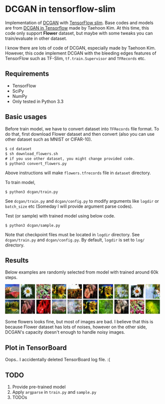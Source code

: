 # DCGAN in tensorflow-slim

Implementation of [DCGAN](https://arxiv.org/abs/1511.06434) with [TensorFlow slim](https://github.com/tensorflow/tensorflow/tree/master/tensorflow/contrib/slim). Base codes and models are from [DCGAN in Tensorflow](https://github.com/carpedm20/DCGAN-tensorflow) made by Taehoon Kim.
At this time, this code only support **Flower** dataset, but maybe with some tweaks you can train/evaluate in other dataset.

I know there are lots of code of DCGAN, especially made by Taehoon Kim. However, this code implement DCGAN with the bleeding edges features of TensorFlow such as TF-Slim, `tf.train.Supervisor` and `TFRecords` etc.

## Requirements

- TensorFlow
- SciPy
- NumPy
- Only tested in Python 3.3

## Basic usages
Before train model, we have to convert dataset into `TFRecords` file format. To do that, first download Flower dataset and then convert (also you can use other dataset such as MNIST or CIFAR-10).
```
$ cd dataset
$ sh download_flowers.sh
# if you use other dataset, you might change provided code.
$ python3 convert_flowers.py 
```
Above instructions will make `flowers.tfrecords` file in `dataset` directory.

To train model,
```shell
$ python3 dcgan/train.py
```
See `dcgan/train.py` and `dcgan/config.py` to modify arguments like `logdir` or `batch_size` etc (Someday I will provide argument parse codes).

Test (or sample) with trained model using below code.
```shell
$ python3 dcgan/sample.py
```
Note that checkpoint files must be located in `logdir` directory. See `dcgan/train.py` and `dcgan/config.py`. By default, `logdir` is set to `log/` directory.

## Results
Below examples are randomly selected from model with trained around 60k steps.

![img1](assets/img1.jpg)
![img2](assets/img2.jpg)

Some flowers looks fine, but most of images are bad. I believe that this is because Flower dataset has lots of noises, however on the other side, DCGAN's capacity doesn't enough to handle noisy images.

## Plot in TensorBoard
Oops.. I accidentally deleted TensorBoard log file. :(

## TODO

1. Provide pre-trained model
2. Apply `argparse` in `train.py` and `sample.py`
3. TODOs
